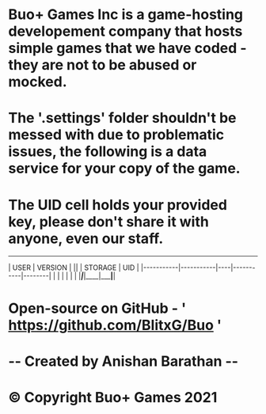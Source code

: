 <README>
 
# Buo+ Games Inc is a game-hosting developement company that hosts simple games that we have coded - they are not to be abused or mocked. 

# The '.settings' folder shouldn't be messed with due to problematic issues, the following is a data service for your copy of the game. 
# The UID cell holds your provided key, please don't share it with anyone, even our staff.

___________________________________________________
| 	 USER   |  VERSION  | || |  STORAGE  | 	 UID  |
|-----------|-----------|----|-----------|--------|
|  <name>   | <version> |    | <storage> |  <uid> | 
|___________|___________|____|___________|________|  


# Open-source on GitHub - ' https://github.com/BlitxG/Buo '
# -- Created by Anishan Barathan --




# © Copyright Buo+ Games 2021
